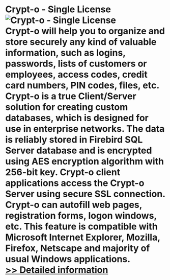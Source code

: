 # Crypt-o - Single License<br />![Crypt-o - Single License](https://mycommerce.akamaized.net/api/pimages/P300664714/BIG/300664714.PNG)<br />Crypt-o will help you to organize and store securely any kind of valuable information, such as logins, passwords, lists of customers or employees, access codes, credit card numbers, PIN codes, files, etc. Crypt-o is a true Client/Server solution for creating custom databases, which is designed for use in enterprise networks. The data is reliably stored in Firebird SQL Server database and is encrypted using AES encryption algorithm with 256-bit key. Crypt-o client applications access the Crypt-o Server using secure SSL connection. Crypt-o can autofill web pages, registration forms, logon windows, etc. This feature is compatible with Microsoft Internet Explorer, Mozilla, Firefox, Netscape and majority of usual Windows applications.<br />[>> Detailed information](https://secure.shareit.com/shareit/product.html?productid=300664714&affiliateid=200057808)